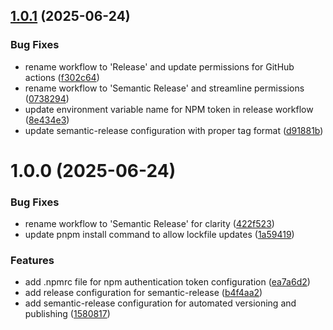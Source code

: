 ## [1.0.1](https://github.com/yeyo11/web-components/compare/v1.0.0...v1.0.1) (2025-06-24)


### Bug Fixes

* rename workflow to 'Release' and update permissions for GitHub actions ([f302c64](https://github.com/yeyo11/web-components/commit/f302c64c34fe7b2fee5215025b4e3af3f10965e2))
* rename workflow to 'Semantic Release' and streamline permissions ([0738294](https://github.com/yeyo11/web-components/commit/07382944fe4605ec1207f85a1789587ec37008f2))
* update environment variable name for NPM token in release workflow ([8e434e3](https://github.com/yeyo11/web-components/commit/8e434e35abc0226f2faed966eddd3e140015af03))
* update semantic-release configuration with proper tag format ([d91881b](https://github.com/yeyo11/web-components/commit/d91881b58cb4ab90a84b21c000fd62083821827b))

# 1.0.0 (2025-06-24)


### Bug Fixes

* rename workflow to 'Semantic Release' for clarity ([422f523](https://github.com/yeyo11/web-components/commit/422f523a1d06206cfac0bc0c0306ab9a1a0dd4d7))
* update pnpm install command to allow lockfile updates ([1a59419](https://github.com/yeyo11/web-components/commit/1a59419d8855079072a33c01b6f364d7bbf2c5f6))


### Features

* add .npmrc file for npm authentication token configuration ([ea7a6d2](https://github.com/yeyo11/web-components/commit/ea7a6d2e6ffa66ae088cdc230dcfb9afb4361652))
* add release configuration for semantic-release ([b4f4aa2](https://github.com/yeyo11/web-components/commit/b4f4aa2ee669a3699d72fde30f15dede44ee1df2))
* add semantic-release configuration for automated versioning and publishing ([1580817](https://github.com/yeyo11/web-components/commit/158081710a386834861a338f90a1cd94e506cdb9))
